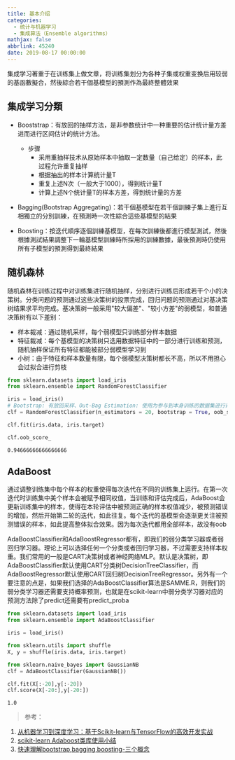 ```yaml
---
title: 基本介绍
categories:
  - 统计与机器学习
  - 集成算法（Ensemble algorithms）
mathjax: false
abbrlink: 45240
date: 2019-08-17 00:00:00
---
```


集成学习著重于在训练集上做文章，将训练集划分为各种子集或权重变换后用较弱的基函數擬合，然後綜合若干個基模型的預測作為最終整體效果

## 集成学习分類

- Booststrap：有放回的抽样方法，是非参数统计中一种重要的估计统计量方差进而进行区间估计的统计方法。
    - 步骤
        - 采用重抽样技术从原始样本中抽取一定数量（自己给定）的样本，此过程允许重复抽样
        - 根据抽出的样本计算统计量T
        - 重复上述N次（一般大于1000），得到统计量T
        - 计算上述N个统计量T的样本方差，得到统计量的方差


- Bagging(Bootstrap Aggregating)：若干個基模型在若干個訓練子集上進行互相獨立的分別訓練，在預測時一次性綜合這些基模型的結果


- Boosting：按迭代順序逐個訓練基模型，在每次訓練後都進行模型測試，然後根據測試結果調整下一輪基模型訓練時所採用的訓練數據，最後預測時仍使用所有子模型的預測得到最終結果

## 随机森林

随机森林在训练过程中对训练集进行随机抽样，分别进行训练后形成若干个小的决策树。分类问题的预测通过这些决策树的投票完成，回归问题的预测通过对基决策树结果求平均完成。基决策树一般采用"较大偏差"、"较小方差"的弱模型，和普通决策树有以下差别：

- 样本裁减：通过随机采样，每个弱模型只训练部分样本数据
- 特征裁减：每个基模型的决策树只选用数据特征中的一部分进行训练和预测，随机抽样保证所有特征都能被部分弱模型学习到
- 小树：由于特征和样本数量有限，每个弱模型决策树都长不高，所以不用担心会过拟合进行剪枝


```python
from sklearn.datasets import load_iris
from sklearn.ensemble import RandomForestClassifier

iris = load_iris()
# Bootstrap: 有放回采样、Out-Bag Estimation: 使用为参与到本身训练的数据集进行评估预测
clf = RandomForestClassifier(n_estimators = 20, bootstrap = True, oob_score = True)

clf.fit(iris.data, iris.target)

clf.oob_score_
```




    0.94666666666666666



## AdaBoost

通过调整训练集中每个样本的权重使得每次迭代在不同的训练集上运行。在第一次迭代时训练集中美个样本会被赋予相同权值，当训练和评估完成后，AdaBoost会更新训练集中的样本，使得在本轮评估中被预测正确的样本权值减少，被预测错误的增加，然后开始第二轮的迭代，如此往复。每个迭代的基模型会逐渐更关注被预测错误的样本，如此提高整体拟合效果。因为每次迭代都用全部样本，故没有oob

AdaBoostClassifier和AdaBoostRegressor都有，即我们的弱分类学习器或者弱回归学习器。理论上可以选择任何一个分类或者回归学习器，不过需要支持样本权重。我们常用的一般是CART决策树或者神经网络MLP。默认是决策树，即AdaBoostClassifier默认使用CART分类树DecisionTreeClassifier，而AdaBoostRegressor默认使用CART回归树DecisionTreeRegressor。另外有一个要注意的点是，如果我们选择的AdaBoostClassifier算法是SAMME.R，则我们的弱分类学习器还需要支持概率预测，也就是在scikit-learn中弱分类学习器对应的预测方法除了predict还需要有predict_proba


```python
from sklearn.datasets import load_iris
from sklearn.ensemble import AdaBoostClassifier

iris = load_iris()

from sklearn.utils import shuffle
X, y = shuffle(iris.data, iris.target)

from sklearn.naive_bayes import GaussianNB
clf = AdaBoostClassifier(GaussianNB())

clf.fit(X[:-20],y[:-20])
clf.score(X[-20:],y[-20:])
```




    1.0



> 参考：

1. [从机器学习到深度学习：基于Scikit-learn与TensorFlow的高效开发实战](http://www.broadview.com.cn/book/5337)
2. [scikit-learn Adaboost类库使用小结](https://www.cnblogs.com/pinard/p/6136914.html)
3. [快速理解bootstrap,bagging,boosting-三个概念](https://blog.csdn.net/wangqi880/article/details/49765673)

